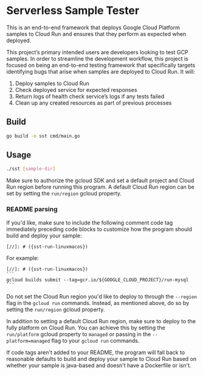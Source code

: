 # Serverless Sample Tester

This is an end-to-end framework that deploys Google Cloud Platform samples to
Cloud Run and ensures that they perform as expected when deployed.

This project’s primary intended users are developers looking to test GCP
samples. In order to streamline the development workflow, this project is
focused on being an end-to-end testing framework that specifically targets
identifying bugs that arise when samples are deployed to Cloud Run. It will:

1. Deploy samples to Cloud Run
1. Check deployed service for expected responses
1. Return logs of health check service’s logs if any tests failed
1. Clean up any created resources as part of previous processes

## Build

```bash
go build -o sst cmd/main.go
```

## Usage

```bash
./sst [sample-dir]
```

Make sure to authorize the gcloud SDK and set a default project and Cloud Run region before running this program. A
default Cloud Run region can be set by setting the `run/region` gcloud property.

### README parsing
If you'd like, make sure to include the following comment code tag immediately preceding code blocks to customize how
the program should build and deploy your sample:

```text
[//]: # ({sst-run-linuxmacos})
```

For example:
````text
[//]: # ({sst-run-linuxmacos})
```
gcloud builds submit --tag=gcr.io/${GOOGLE_CLOUD_PROJECT}/run-mysql
```
````

Do not set the Cloud Run region you'd like to deploy to through the `--region` flag in the `gcloud run` commands.
Instead, as mentioned above, do so by setting the `run/region` gcloud property.

In addition to setting a default Cloud Run region, make sure to deploy to the fully platform on Cloud Run. You can
achieve this by setting the `run/platform` gcloud property to `managed` or passing in the `--platform=managed` flag
to your `gcloud run` commands.

If code tags aren't added to your README, the program will fall back to reasonable defaults to build and deploy your
sample to Cloud Run based on whether your sample is java-based and doesn't have a Dockerfile or isn't.
